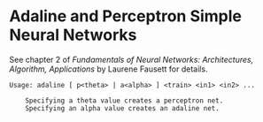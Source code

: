 # Adaline and Perceptron Simple Neural Networks

See chapter 2 of _Fundamentals of Neural Networks: 
Architectures, Algorithm, Applications_
by Laurene Fausett for details.

```
Usage: adaline [ p<theta> | a<alpha> ] <train> <in1> <in2> ...

	Specifying a theta value creates a perceptron net.
	Specifying an alpha value creates an adaline net.

```


